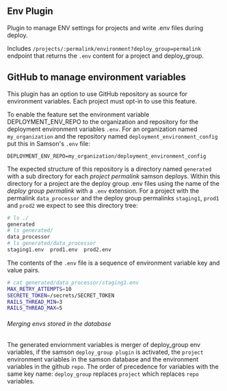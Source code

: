 ## Env Plugin
Plugin to manage ENV settings for projects and write .env files during deploy.

Includes `/projects/:permalink/environment?deploy_group=permalink` endpoint that returns the `.env` content
for a project and deploy_group.

## GitHub to manage environment variables
This plugin has an option to use GitHub repository as source for environment variables. Each project must opt-in to 
use this feature.

To enable the feature set the environment variable DEPLOYMENT_ENV_REPO to the organization 
and repository for the deployment environment variables `.env`.  For an
organization named `my_organization` and the repository named `deployment_environment_config` put this in Samson's 
`.env` file:

`DEPLOYMENT_ENV_REPO=my_organization/deployment_environment_config`

The expected structure of this repository is a directory named `generated` with a sub directory for each 
_project permalink_ samson deploys.  Within this directory for a project are the deploy group .env files using the name
of the _deploy group permalink_ with a `.env` extension.  For a project with the permalink `data_processor` and 
the deploy group permalinks `staging1`, `prod1` and `prod2` we expect to see this directory tree:
```bash
# ls ./
generated
# ls generated/
data_processor
# ls generated/data_processor
staging1.env  prod1.env  prod2.env
```
The contents of the `.env` file is a sequence of environment variable key and value pairs.
```bash
# cat generated/data_processor/staging1.env
MAX_RETRY_ATTEMPTS=10
SECRETE_TOKEN=/secrets/SECRET_TOKEN
RAILS_THREAD_MIN=3
RAILS_THREAD_MAX=5 
```
###### Merging envs stored in the database
The generated enviornment variables is merger of deploy_group env variables, if the samson `deploy_group plugin` is 
activated, the `project` environment variables in the samson database and the environment variables in the github `repo`.
The order of precedence for variables with the same key name: `deploy_group` replaces `project` which replaces `repo`
variables.
    